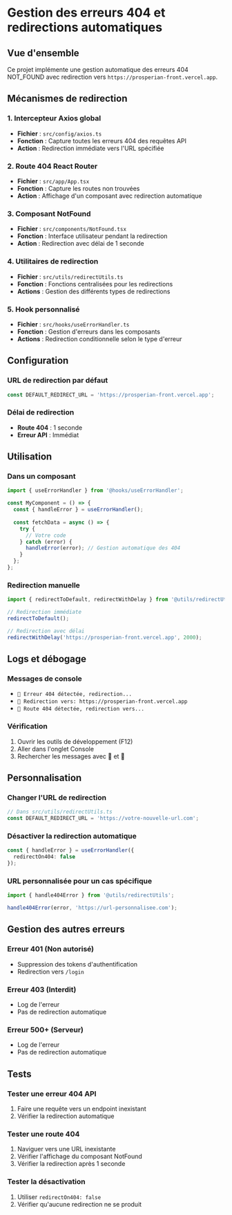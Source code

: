 # Gestion des erreurs 404 et redirections automatiques

## Vue d'ensemble

Ce projet implémente une gestion automatique des erreurs 404 NOT_FOUND avec redirection vers `https://prosperian-front.vercel.app`.

## Mécanismes de redirection

### 1. Intercepteur Axios global
- **Fichier** : `src/config/axios.ts`
- **Fonction** : Capture toutes les erreurs 404 des requêtes API
- **Action** : Redirection immédiate vers l'URL spécifiée

### 2. Route 404 React Router
- **Fichier** : `src/app/App.tsx`
- **Fonction** : Capture les routes non trouvées
- **Action** : Affichage d'un composant avec redirection automatique

### 3. Composant NotFound
- **Fichier** : `src/components/NotFound.tsx`
- **Fonction** : Interface utilisateur pendant la redirection
- **Action** : Redirection avec délai de 1 seconde

### 4. Utilitaires de redirection
- **Fichier** : `src/utils/redirectUtils.ts`
- **Fonction** : Fonctions centralisées pour les redirections
- **Actions** : Gestion des différents types de redirections

### 5. Hook personnalisé
- **Fichier** : `src/hooks/useErrorHandler.ts`
- **Fonction** : Gestion d'erreurs dans les composants
- **Actions** : Redirection conditionnelle selon le type d'erreur

## Configuration

### URL de redirection par défaut
```typescript
const DEFAULT_REDIRECT_URL = 'https://prosperian-front.vercel.app';
```

### Délai de redirection
- **Route 404** : 1 seconde
- **Erreur API** : Immédiat

## Utilisation

### Dans un composant
```typescript
import { useErrorHandler } from '@hooks/useErrorHandler';

const MyComponent = () => {
  const { handleError } = useErrorHandler();
  
  const fetchData = async () => {
    try {
      // Votre code
    } catch (error) {
      handleError(error); // Gestion automatique des 404
    }
  };
};
```

### Redirection manuelle
```typescript
import { redirectToDefault, redirectWithDelay } from '@utils/redirectUtils';

// Redirection immédiate
redirectToDefault();

// Redirection avec délai
redirectWithDelay('https://prosperian-front.vercel.app', 2000);
```

## Logs et débogage

### Messages de console
- `🚨 Erreur 404 détectée, redirection...`
- `🔄 Redirection vers: https://prosperian-front.vercel.app`
- `🚨 Route 404 détectée, redirection vers...`

### Vérification
1. Ouvrir les outils de développement (F12)
2. Aller dans l'onglet Console
3. Rechercher les messages avec 🚨 et 🔄

## Personnalisation

### Changer l'URL de redirection
```typescript
// Dans src/utils/redirectUtils.ts
const DEFAULT_REDIRECT_URL = 'https://votre-nouvelle-url.com';
```

### Désactiver la redirection automatique
```typescript
const { handleError } = useErrorHandler({
  redirectOn404: false
});
```

### URL personnalisée pour un cas spécifique
```typescript
import { handle404Error } from '@utils/redirectUtils';

handle404Error(error, 'https://url-personnalisee.com');
```

## Gestion des autres erreurs

### Erreur 401 (Non autorisé)
- Suppression des tokens d'authentification
- Redirection vers `/login`

### Erreur 403 (Interdit)
- Log de l'erreur
- Pas de redirection automatique

### Erreur 500+ (Serveur)
- Log de l'erreur
- Pas de redirection automatique

## Tests

### Tester une erreur 404 API
1. Faire une requête vers un endpoint inexistant
2. Vérifier la redirection automatique

### Tester une route 404
1. Naviguer vers une URL inexistante
2. Vérifier l'affichage du composant NotFound
3. Vérifier la redirection après 1 seconde

### Tester la désactivation
1. Utiliser `redirectOn404: false`
2. Vérifier qu'aucune redirection ne se produit 